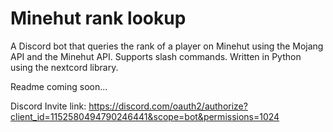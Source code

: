 # Minehut rank lookup
A Discord bot that queries the rank of a player on Minehut using the Mojang API and the Minehut API. Supports slash commands. Written in Python using the nextcord library.

Readme coming soon...

Discord Invite link: https://discord.com/oauth2/authorize?client_id=1152580494790246441&scope=bot&permissions=1024
